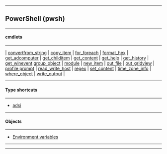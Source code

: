 
***

## PowerShell (pwsh)

***

#### cmdlets

***

\| [convertfrom_string](convertfrom_string\convertfrom_string.html) | [copy_item](copy_item\copy_item.html) | [for_foreach](for_foreach\for_foreach.html) | [format_hex](format_hex\format_hex.html) | [get_adcomputer](ad\get_adcomputer.html) | [get_childitem](get_childitem\get_childitem.html) | [get_content](get_content\get_content.html) | [get_help](get_help\get_help.html) | [get_history](get_history\get_history.html) | [get_winevent](get_winevent\get_winevent.html) [group_object](group_object\group_object.html) | [module](module\module.html) | [new_item](new_item\new_item.html) | [out_file](out_file\out_file.html) | [out_gridview](out_gridview\out_gridview.html) | [profile prompt](profile_prompt\profile_prompt.html) | [read_write_host](read_write_host\read_write_host.html) | [regex](regex\regex.html) | [set_content](set_content\set_content.html) |  [time_zone_info](time_zone_info\time_zone_info.html) | [where_object](where_object\where_object.html) | [write_output](write_output\write_output.html) |

***

#### Type shortcuts

***

* [adsi](ad\adsi.html)

***

#### Objects

***

* [Environment variables](env/env.html)


***
***
